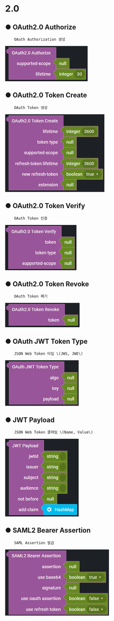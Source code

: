 # 2.0

## ● OAuth2.0 Authorize

        OAuth Authorization 생성

![](../../../.gitbook/assets/image%20%28310%29.png)

## ● OAuth2.0 Token Create

        OAuth Token 생성

![](../../../.gitbook/assets/image%20%28275%29.png)

## ● OAuth2.0 Token Verify

        OAuth Token 인증

![](../../../.gitbook/assets/image%20%28258%29.png)

## ● OAuth2.0 Token Revoke

        OAuth Token 폐기

![](../../../.gitbook/assets/image%20%28248%29.png)

## ● OAuth JWT Token Type

        JSON Web Token 타입 \(JWS, JWE\)

![](../../../.gitbook/assets/image%20%28227%29.png)

## ● JWT Payload

        JSON Web Token 클레임 \(Name, Value\)

![](../../../.gitbook/assets/image%20%28300%29.png)

## ● SAML2 Bearer Assertion

        SAML Assertion 발급

![](../../../.gitbook/assets/image%20%28294%29.png)



